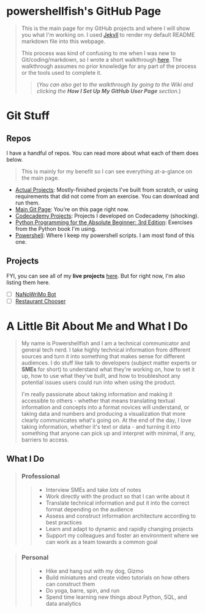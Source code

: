 # powershellfish's GitHub Page

>This is the main page for my GitHub projects and where I will show you what I'm working on. I used [Jekyll](https://jekyllrb.com/) to render my default README markdown file into this webpage. 
>
>This process was kind of confusing to me when I was new to Git/coding/markdown, so I wrote a short walkthrough [here](https://github.com/powershellfish/powershellfish.github.io/wiki/How-I-Set-Up-My-GitHub-User-Page). The walkthrough assumes no prior knowledge for any part of the process or the tools used to complete it.
>
>>(*You can also get to the walkthrough by going to the Wiki and clicking the **How I Set Up My GitHub User Page** section.*)

# Git Stuff

## Repos
I have a handful of repos. You can read more about what each of them does below.

> This is mainly for my benefit so I can see everything at-a-glance on the main page.

* [Actual Projects](https://powershellfish.github.io/Actual-Projects/): Mostly-finished projects I've built from scratch, or using requirements that did not come from an exercise. You can download and run them. 
* [Main Git Page](https://powershellfish.github.io): You're on this page right now. 
* [Codecademy Projects](https://powershellfish.github.io/Codecademy-Projects/): Projects I developed on Codecademy (shocking).
* [Python Programming for the Absolute Beginner: 3rd Edition](https://powershellfish.github.io/python_programming_3e/): Exercises from the Python book I'm using.
* [Powershell](https://powershellfish.github.io/powershell/): Where I keep my powershell scripts. I am most fond of this one.

## Projects

FYI, you can see all of my **live projects** [here](https://powershellfish.github.io/Actual-Projects/). But for right now, I'm also listing them here. 

- [ ] [NaNoWriMo Bot](https://github.com/powershellfish/Actual-Projects/blob/main/NaNoWriMo.py)
- [ ] [Restaurant Chooser](https://github.com/powershellfish/Actual-Projects/blob/main/random_restaurant.py)

# A Little Bit About Me and What I Do

>My name is Powershellfish and I am a technical communicator and general tech nerd. I take highly technical information from different sources and turn it into something that makes sense for different audiences. I do stuff like talk to developers (subject matter experts or **SMEs** for short) to understand what they're working on, how to set it up, how to use what they've built, and how to troubleshoot any potential issues users could run into when using the product. 
>
>I'm really passionate about taking information and making it accessible to others - whether that means translating textual information and concepts into a format novices will understand, or taking data and numbers and producing a visualization that more clearly communicates what's going on. At the end of the day, I love taking information, whether it's text or data - and turning it into something that anyone can pick up and interpret with minimal, if any, barriers to access.


## What I Do

>### Professional
>>* Interview SMEs and take *lots* of notes 
>>* Work directly with the product so that I can write about it
>>* Translate technical information and put it into the correct format depending on the audience
>>* Assess and construct information architecture according to best practices
>>* Learn and adapt to dynamic and rapidly changing projects
>>* Support my colleagues and foster an environment where we can work as a team towards a common goal

>### Personal
>>* Hike and hang out with my dog, Gizmo
>>* Build miniatures and create video tutorials on how others can construct them
>>* Do yoga, barre, spin, and run
>>* Spend time learning new things about Python, SQL, and data analytics 

